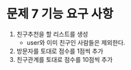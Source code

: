 # 문제 7 기능 요구 사항

1. 친구추천을 할 리스트를 생성
   - user와 이미 친구인 사람들은 제외한다.
2. 방문자를 토대로 점수를 1점씩 추가
3. 친구관계를 토대로 점수를 10점씩 추가
